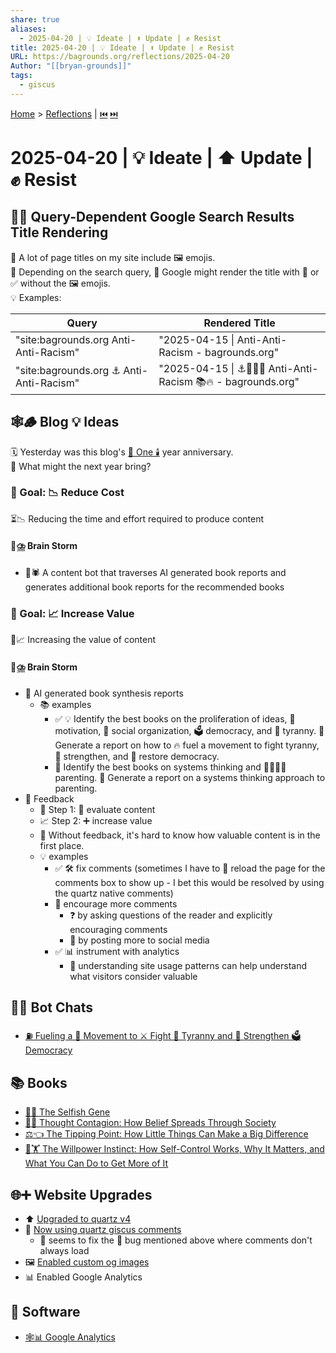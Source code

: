```yaml
---
share: true
aliases:
  - 2025-04-20 | 💡 Ideate | ⬆️ Update | ✊ Resist
title: 2025-04-20 | 💡 Ideate | ⬆️ Update | ✊ Resist
URL: https://bagrounds.org/reflections/2025-04-20
Author: "[[bryan-grounds]]"
tags:
  - giscus
---
```

[Home](../index.md) > [Reflections](./index.md) | [⏮️](./2025-04-19.md) [⏭️](./2025-04-21.md)  
# 2025-04-20 | 💡 Ideate | ⬆️ Update | ✊ Resist  
## 👀🤔 Query-Dependent Google Search Results Title Rendering  
📝 A lot of page titles on my site include 🖼️ emojis.  
🤔 Depending on the search query, 🤖 Google might render the title with 🚫 or ✅ without the 🖼️ emojis.  
💡 Examples:  
  
| Query                                   | Rendered Title                                               |  
| --------------------------------------- | ------------------------------------------------------------ |  
| "site:bagrounds.org Anti-Anti-Racism"   | "2025-04-15 \| Anti-Anti-Racism - bagrounds.org"             |  
| "site:bagrounds.org ⚓ Anti-Anti-Racism" | "2025-04-15 \| ⚓🚫✊🏿 Anti-Anti-Racism 📚🔥 - bagrounds.org" |  
  
## 🕸️🪵 Blog 💡 Ideas  
🗓️ Yesterday was this blog's [🥳 One 🕯️](./2025-04-19.md) year anniversary.  
🤔 What might the next year bring?  
  
### 🎯 Goal: 📉 Reduce Cost  
⏳📉 Reducing the time and effort required to produce content  
  
#### 🧠⛈️ Brain Storm  
- 🤖🕷️ A content bot that traverses AI generated book reports and generates additional book reports for the recommended books  
  
### 🎯 Goal: 📈 Increase Value  
💎📈 Increasing the value of content  
  
#### 🧠⛈️ Brain Storm  
- 🤖 AI generated book synthesis reports  
    - 📚 examples  
        - ✅ 💡 Identify the best books on the proliferation of ideas, 🚀 motivation, 🤝 social organization, 🗳️ democracy, and 👑 tyranny. 📝 Generate a report on how to 🔥 fuel a movement to fight tyranny, 💪 strengthen, and 🔄 restore democracy.  
        - 🧠 Identify the best books on systems thinking and 👨‍👩‍👧‍👦 parenting. 📝 Generate a report on a systems thinking approach to parenting.  
- 🔄 Feedback  
    - 👣 Step 1: 🧐 evaluate content  
    - 📈 Step 2: ➕ increase value  
    - 🚫 Without feedback, it's hard to know how valuable content is in the first place.  
    - 💡 examples  
        - ✅ 🛠️ fix comments (sometimes I have to 🔄 reload the page for the comments box to show up - I bet this would be resolved by using the quartz native comments)  
        - 📣 encourage more comments  
            - ❓ by asking questions of the reader and explicitly encouraging comments  
            - 📱 by posting more to social media  
        - ✅ 📊 instrument with analytics  
            - 🧭 understanding site usage patterns can help understand what visitors consider valuable  
  
## 🤖💬 Bot Chats  
- [⛽ Fueling a 👥 Movement to ⚔️ Fight 👹 Tyranny and 💪 Strengthen 🗳️ Democracy](../bot-chats/fueling-a-movement-to-fight-tyranny-and-strengthen-democracy.md)  
  
## 📚 Books  
- [👤🧬 The Selfish Gene](../books/the-selfish-gene.md)  
- [💭🦠 Thought Contagion: How Belief Spreads Through Society](../books/thought-contagion.md)  
- [⚖️👈 The Tipping Point: How Little Things Can Make a Big Difference](../books/the-tipping-point.md)  
- [🧘🏋️ The Willpower Instinct: How Self-Control Works, Why It Matters, and What You Can Do to Get More of It](../books/the-willpower-instinct.md)  
  
## 🌐➕ Website Upgrades  
- ⬆️ [Upgraded to quartz v4](https://github.com/bagrounds/obsidian-github-publisher-sync/commit/b37553e3d9586364c258c9656fd6bb8626dae171)  
- 💬 [Now using quartz giscus comments](https://github.com/bagrounds/obsidian-github-publisher-sync/commit/5d1be4121b7cecb7593dfcedb51df58d579561ef)  
    - 🔧 seems to fix the 🐛 bug mentioned above where comments don't always load  
- 🖼️ [Enabled custom og images](https://github.com/bagrounds/obsidian-github-publisher-sync/commit/5d1be4121b7cecb7593dfcedb51df58d579561ef)  
- 📊 Enabled Google Analytics  
  
## 💾 Software  
- [🕸️📊 Google Analytics](../software/google-analytics.md)  
